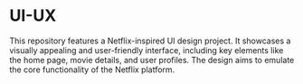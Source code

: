 # UI-UX
This repository features a Netflix-inspired UI design project. It showcases a visually appealing and user-friendly interface, including key elements like the home page, movie details, and user profiles. The design aims to emulate the core functionality of the Netflix platform.
